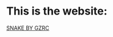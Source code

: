 # This is the website:
<a href="[snakeByGZRC.github.io/snakeByGZRC/snakeByGZRC](https://genzrizzcode.github.io/snakeByGZRC.github.io/snakeByGZRC.github.io/)https://genzrizzcode.github.io/snakeByGZRC.github.io/snakeByGZRC.github.io/">
  SNAKE BY GZRC
</a>
